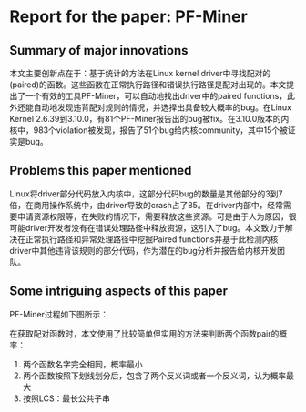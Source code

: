 # Report for the paper: PF-Miner

## Summary of major innovations

本文主要创新点在于：基于统计的方法在Linux kernel driver中寻找配对的(paired)的函数。这些函数在正常执行路径和错误执行路径是配对出现的。本文提出了一个有效的工具PF-Miner，可以自动地找出driver中的paired functions，此外还能自动地发现违背配对规则的情况，并选择出具备较大概率的bug。在Linux Kernel 2.6.39到3.10.0，有81个PF-Miner报告出的bug被fix。在3.10.0版本的内核中，983个violation被发现，报告了51个bug给内核community，其中15个被证实是bug。

## Problems this paper mentioned

Linux将driver部分代码放入内核中，这部分代码bug的数量是其他部分的3到7倍，在商用操作系统中，由driver导致的crash占了85。在driver内部中，经常需要申请资源权限等，在失败的情况下，需要释放这些资源。可是由于人为原因，很可能driver开发者没有在错误处理路径中释放资源，这引入了bug。本文致力于解决在正常执行路径和异常处理路径中挖掘Paired functions并基于此检测内核driver中其他违背该规则的部分代码，作为潜在的bug分析并报告给内核开发团队。

## Some intriguing aspects of this paper

PF-Miner过程如下图所示：

在获取配对函数时，本文使用了比较简单但实用的方法来判断两个函数pair的概率：
1. 两个函数名字完全相同，概率最小
2. 两个函数按照下划线划分后，包含了两个反义词或者一个反义词，认为概率最大
3. 按照LCS：最长公共子串
